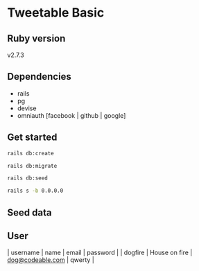 # Tweetable Basic

## Ruby version

v2.7.3

## Dependencies

- rails
- pg
- devise
- omniauth [facebook | github | google]

## Get started

```bash
rails db:create
```

```bash
rails db:migrate
```

```bash
rails db:seed
```

```bash
rails s -b 0.0.0.0
```

## Seed data

## User

| username | name | email | password |
| dogfire | House on fire | dog@codeable.com | qwerty |
